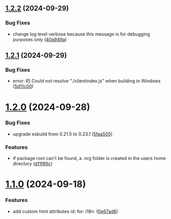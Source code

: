 ## [1.2.2](https://github.com/AllanOricil/nrg/compare/v1.2.1...v1.2.2) (2024-09-29)


### Bug Fixes

* change log level verbose because this message is for debugging purposes only ([40a949a](https://github.com/AllanOricil/nrg/commit/40a949a78705f7cf8c80e9f2936b68dbac017033))

## [1.2.1](https://github.com/AllanOricil/nrg/compare/v1.2.0...v1.2.1) (2024-09-29)


### Bug Fixes

* error: R] Could not resolve "./clientindex.js" when building in Windows ([5d11c00](https://github.com/AllanOricil/nrg/commit/5d11c00a02f549a9f75868bae430784c8a9c36c1))

# [1.2.0](https://github.com/AllanOricil/nrg/compare/v1.1.0...v1.2.0) (2024-09-28)


### Bug Fixes

* upgrade esbuild from 0.21.5 to 0.23.1 ([5faa505](https://github.com/AllanOricil/nrg/commit/5faa5057efc05707db575979e64fccb3dc7c3ec5))


### Features

* if package root can't be found, a .nrg folder is created in the users home directory ([d11f89c](https://github.com/AllanOricil/nrg/commit/d11f89cad27bface38b353e7158bb06ca45d5410))

# [1.1.0](https://github.com/AllanOricil/nrg/compare/v1.0.1...v1.1.0) (2024-09-18)


### Features

* add custom html attributes id: for: i18n: ([0e67ad6](https://github.com/AllanOricil/nrg/commit/0e67ad672f0ffa58f12cb2a90238cf322551d71c))

